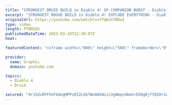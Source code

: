 ```yaml
---
title: "STRONGEST DRUID BUILD in Diablo 4! OP COMPANION BURST - Diablo 4 Druid Build Gameplay - Druid Diablo"
excerpt: "STRONGEST ROGUE BUILD in Diablo 4! EXPLODE EVERYTHING - Diablo 4 Rogue Build Gameplay - Rogue Diablo Subscribe ..."
originalUrl: https://youtube.com/watch?v=ffqKxSTM6oI
type: video
length: PT8M10S
publishedDateTime: 2023-03-24T22:30:07Z
heat: 

featuredContent: "<iframe width=\"800\" height=\"500\" frameborder=\"0\" src=\"https://www.youtube.com/embed/ffqKxSTM6oI\" allow=\"accelerometer; autoplay; encrypted-media; gyroscope; picture-in-picture\" allowfullscreen></iframe>"

provider:
  name: Graphic
  domain: youtube.com

topics:
  - Diablo 4
  - Druid

secured: "9r1SdvRFFhhFA4UgMPPsRI2Lkb7Wn0A5NzicVgNmq+UbmS+EO9gRjfYQI0+1WLFNM+m4+tuM6qcf53KlkG/o8l5/fMYQx6AcgqbEz2C+xjDev1jzXbqqzCxSlwqw2V1/H3tG1BT0hw+iurVsOu7dqy3v5E0qWYxuBWzLGFajL1scRE5PWPJypfTkTIaDHuvp1nJ0+aCczBweQQP6J2vFWTZYtZVUIMKGw4NE9FmWIEpEpyUc45YQTplf7n27rvVPiscgpR9vU1GgZPW8TCiOimyuk8AIAwZngoJ3dfhB4ZqGMU3Y+DixDZ+NRO4eXQpWzGbsgogGnCNzd102pcPh8rSE3P4kypixFOWyJ11QHkdvEk1DSGYDl+jiMpaCb2ORJXUq7sgN8G9pqexnamGquJkUduJ25txzxyGwf2Dv8BA=;r2R3FIm75E164letY26vcA=="
---
```


